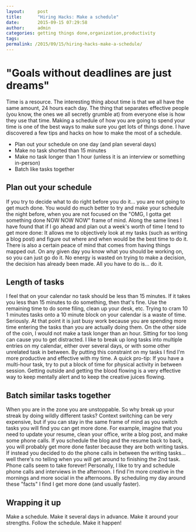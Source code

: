 ```yaml
---
layout:     post
title:      "Hiring Hacks: Make a schedule"
date:       2015-09-15 07:29:58
author:     admin
categories: getting things done,organization,productivity
tags:  
permalink: /2015/09/15/hiring-hacks-make-a-schedule/
---
```

# "Goals without deadlines are just dreams"

Time is a resource. The interesting thing about time is that we all have the same amount, 24 hours each day. The thing that separates effective people (you know, the ones we all secretly grumble at) from everyone else is how they use that time. Making a schedule of how you are going to spend your time is one of the best ways to make sure you get lots of things done. I have discovered a few tips and hacks on how to make the most of a schedule. 

  * Plan out your schedule on one day (and plan several days)
  * Make no task shorted than 15 minutes
  * Make no task longer than 1 hour (unless it is an interview or something in-person)
  * Batch like tasks together



## Plan out your schedule

If you try to decide what to do right before you do it... you are not going to get much done. You would do much better to try and make your schedule the night before, when you are not focused on the "OMG, I gotta get something done NOW NOW NOW" frame of mind. Along the same lines I have found that if I go ahead and plan out a week's worth of time I tend to get more done: It allows me to objectively look at my tasks (such as writing a blog post) and figure out where and when would be the best time to do it. There is also a certain peace of mind that comes from having things mapped out. On any given day you know what you should be working on, so you can just go do it. No energy is wasted on trying to make a decision, the decision has already been made. All you have to do is... do it. 

## Length of tasks

I feel that on your calendar no task should be less than 15 minutes. If it takes you less than 15 minutes to do something, then that's fine. Use the remaining time to do some filing, clean up your desk, etc. Trying to cram 10 1 minutes tasks onto a 10 minute block on your calendar is a waste of time. Seriously. At that point it is just busy work because you are spending more time entering the tasks than you are actually doing them. On the other side of the coin, I would not make a task longer than an hour. Sitting for too long can cause you to get distracted. I like to break up long tasks into multiple entries on my calendar, either over several days, or with some other unrelated task in between. By putting this constraint on my tasks I find I'm more productive and effective with my time. A quick pro-tip: If you have a multi-hour task, try to put a block of time for physical activity in between session. Getting outside and getting the blood flowing is a very effective way to keep mentally alert and to keep the creative juices flowing. 

## Batch similar tasks together

When you are in the zone you are unstoppable. So why break up your streak by doing wildly different tasks? Context switching can be very expensive, but if you can stay in the same frame of mind as you switch tasks you will find you can get more done. For example, imagine that you need to update your resume, clean your office, write a blog post, and make some phone calls. If you schedule the blog and the resume back to back, you will probably get more done faster because they are both writing tasks. If instead you decided to do the phone calls in between the writing tasks... well there's no telling when you will get around to finishing the 2nd task. Phone calls seem to take forever! Personally, I like to try and schedule phone calls and interviews in the afternoon. I find I'm more creative in the mornings and more social in the afternoons. By scheduling my day around these "facts" I find I get more done (and usually faster). 

## Wrapping it up

Make a schedule. Make it several days in advance. Make it around your strengths. Follow the schedule. Make it happen!
